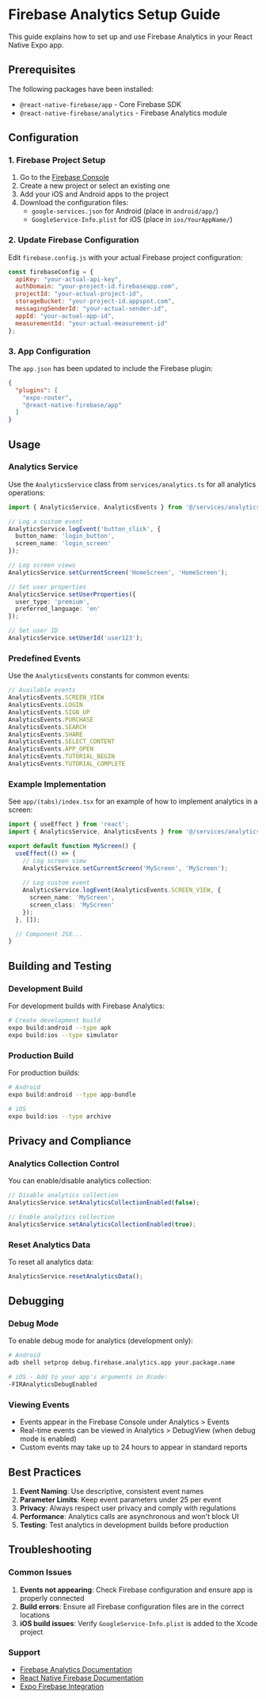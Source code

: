 # Firebase Analytics Setup Guide

This guide explains how to set up and use Firebase Analytics in your React Native Expo app.

## Prerequisites

The following packages have been installed:
- `@react-native-firebase/app` - Core Firebase SDK
- `@react-native-firebase/analytics` - Firebase Analytics module

## Configuration

### 1. Firebase Project Setup

1. Go to the [Firebase Console](https://console.firebase.google.com/)
2. Create a new project or select an existing one
3. Add your iOS and Android apps to the project
4. Download the configuration files:
   - `google-services.json` for Android (place in `android/app/`)
   - `GoogleService-Info.plist` for iOS (place in `ios/YourAppName/`)

### 2. Update Firebase Configuration

Edit `firebase.config.js` with your actual Firebase project configuration:

```javascript
const firebaseConfig = {
  apiKey: "your-actual-api-key",
  authDomain: "your-project-id.firebaseapp.com",
  projectId: "your-actual-project-id",
  storageBucket: "your-project-id.appspot.com",
  messagingSenderId: "your-actual-sender-id",
  appId: "your-actual-app-id",
  measurementId: "your-actual-measurement-id"
};
```

### 3. App Configuration

The `app.json` has been updated to include the Firebase plugin:

```json
{
  "plugins": [
    "expo-router",
    "@react-native-firebase/app"
  ]
}
```

## Usage

### Analytics Service

Use the `AnalyticsService` class from `services/analytics.ts` for all analytics operations:

```typescript
import { AnalyticsService, AnalyticsEvents } from '@/services/analytics';

// Log a custom event
AnalyticsService.logEvent('button_click', {
  button_name: 'login_button',
  screen_name: 'login_screen'
});

// Log screen views
AnalyticsService.setCurrentScreen('HomeScreen', 'HomeScreen');

// Set user properties
AnalyticsService.setUserProperties({
  user_type: 'premium',
  preferred_language: 'en'
});

// Set user ID
AnalyticsService.setUserId('user123');
```

### Predefined Events

Use the `AnalyticsEvents` constants for common events:

```typescript
// Available events
AnalyticsEvents.SCREEN_VIEW
AnalyticsEvents.LOGIN
AnalyticsEvents.SIGN_UP
AnalyticsEvents.PURCHASE
AnalyticsEvents.SEARCH
AnalyticsEvents.SHARE
AnalyticsEvents.SELECT_CONTENT
AnalyticsEvents.APP_OPEN
AnalyticsEvents.TUTORIAL_BEGIN
AnalyticsEvents.TUTORIAL_COMPLETE
```

### Example Implementation

See `app/(tabs)/index.tsx` for an example of how to implement analytics in a screen:

```typescript
import { useEffect } from 'react';
import { AnalyticsService, AnalyticsEvents } from '@/services/analytics';

export default function MyScreen() {
  useEffect(() => {
    // Log screen view
    AnalyticsService.setCurrentScreen('MyScreen', 'MyScreen');
    
    // Log custom event
    AnalyticsService.logEvent(AnalyticsEvents.SCREEN_VIEW, {
      screen_name: 'MyScreen',
      screen_class: 'MyScreen'
    });
  }, []);

  // Component JSX...
}
```

## Building and Testing

### Development Build

For development builds with Firebase Analytics:

```bash
# Create development build
expo build:android --type apk
expo build:ios --type simulator
```

### Production Build

For production builds:

```bash
# Android
expo build:android --type app-bundle

# iOS
expo build:ios --type archive
```

## Privacy and Compliance

### Analytics Collection Control

You can enable/disable analytics collection:

```typescript
// Disable analytics collection
AnalyticsService.setAnalyticsCollectionEnabled(false);

// Enable analytics collection
AnalyticsService.setAnalyticsCollectionEnabled(true);
```

### Reset Analytics Data

To reset all analytics data:

```typescript
AnalyticsService.resetAnalyticsData();
```

## Debugging

### Debug Mode

To enable debug mode for analytics (development only):

```bash
# Android
adb shell setprop debug.firebase.analytics.app your.package.name

# iOS - Add to your app's arguments in Xcode:
-FIRAnalyticsDebugEnabled
```

### Viewing Events

- Events appear in the Firebase Console under Analytics > Events
- Real-time events can be viewed in Analytics > DebugView (when debug mode is enabled)
- Custom events may take up to 24 hours to appear in standard reports

## Best Practices

1. **Event Naming**: Use descriptive, consistent event names
2. **Parameter Limits**: Keep event parameters under 25 per event
3. **Privacy**: Always respect user privacy and comply with regulations
4. **Performance**: Analytics calls are asynchronous and won't block UI
5. **Testing**: Test analytics in development builds before production

## Troubleshooting

### Common Issues

1. **Events not appearing**: Check Firebase configuration and ensure app is properly connected
2. **Build errors**: Ensure all Firebase configuration files are in the correct locations
3. **iOS build issues**: Verify `GoogleService-Info.plist` is added to the Xcode project

### Support

- [Firebase Analytics Documentation](https://firebase.google.com/docs/analytics)
- [React Native Firebase Documentation](https://rnfirebase.io/analytics/usage)
- [Expo Firebase Integration](https://docs.expo.dev/guides/using-firebase/)

